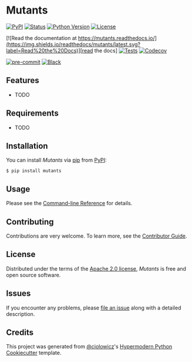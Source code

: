 # Mutants

[![PyPI](https://img.shields.io/pypi/v/mutants.svg)][pypi_]
[![Status](https://img.shields.io/pypi/status/mutants.svg)][status]
[![Python Version](https://img.shields.io/pypi/pyversions/mutants)][python version]
[![License](https://img.shields.io/pypi/l/mutants)][license]

[![Read the documentation at https://mutants.readthedocs.io/](https://img.shields.io/readthedocs/mutants/latest.svg?label=Read%20the%20Docs)][read the docs]
[![Tests](https://github.com/tomwillis608/mutants/workflows/Tests/badge.svg)][tests]
[![Codecov](https://codecov.io/gh/tomwillis608/mutants/branch/main/graph/badge.svg)][codecov]

[![pre-commit](https://img.shields.io/badge/pre--commit-enabled-brightgreen?logo=pre-commit&logoColor=white)][pre-commit]
[![Black](https://img.shields.io/badge/code%20style-black-000000.svg)][black]

[pypi_]: https://pypi.org/project/mutants/
[status]: https://pypi.org/project/mutants/
[python version]: https://pypi.org/project/mutants
[read the docs]: https://mutants.readthedocs.io/
[tests]: https://github.com/tomwillis608/mutants/actions?workflow=Tests
[codecov]: https://app.codecov.io/gh/tomwillis608/mutants
[pre-commit]: https://github.com/pre-commit/pre-commit
[black]: https://github.com/psf/black

## Features

- TODO

## Requirements

- TODO

## Installation

You can install _Mutants_ via [pip] from [PyPI]:

```console
$ pip install mutants
```

## Usage

Please see the [Command-line Reference] for details.

## Contributing

Contributions are very welcome.
To learn more, see the [Contributor Guide].

## License

Distributed under the terms of the [Apache 2.0 license][license],
_Mutants_ is free and open source software.

## Issues

If you encounter any problems,
please [file an issue] along with a detailed description.

## Credits

This project was generated from [@cjolowicz]'s [Hypermodern Python Cookiecutter] template.

[@cjolowicz]: https://github.com/cjolowicz
[pypi]: https://pypi.org/
[hypermodern python cookiecutter]: https://github.com/cjolowicz/cookiecutter-hypermodern-python
[file an issue]: https://github.com/tomwillis608/mutants/issues
[pip]: https://pip.pypa.io/

<!-- github-only -->

[license]: https://github.com/tomwillis608/mutants/blob/main/LICENSE
[contributor guide]: https://github.com/tomwillis608/mutants/blob/main/CONTRIBUTING.md
[command-line reference]: https://mutants.readthedocs.io/en/latest/usage.html
